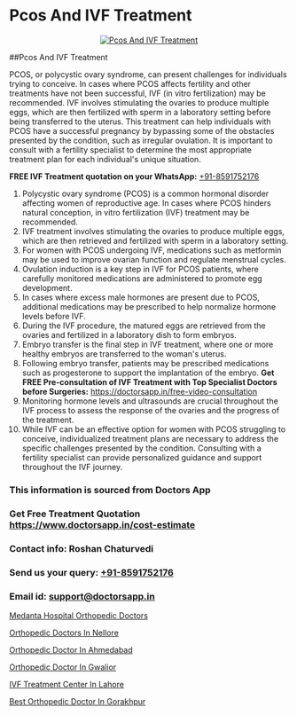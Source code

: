 # Pcos And IVF Treatment

<p align="center">
  <a href="https://doctorsapp.in/treatment/ivf-treatment">
    <img src="https://doctorsapp.co.in/uploads/treatment_image/ICSI.jpg" alt="Pcos And IVF Treatment">
  </a>
</p>
##Pcos And IVF Treatment

PCOS, or polycystic ovary syndrome, can present challenges for individuals trying to conceive. In cases where PCOS affects fertility and other treatments have not been successful, IVF (in vitro fertilization) may be recommended. IVF involves stimulating the ovaries to produce multiple eggs, which are then fertilized with sperm in a laboratory setting before being transferred to the uterus. This treatment can help individuals with PCOS have a successful pregnancy by bypassing some of the obstacles presented by the condition, such as irregular ovulation. It is important to consult with a fertility specialist to determine the most appropriate treatment plan for each individual's unique situation.

**FREE IVF Treatment quotation on your WhatsApp:**  [+91-8591752176](https://api.whatsapp.com/send?phone=8591752176)

1) Polycystic ovary syndrome (PCOS) is a common hormonal disorder affecting women of reproductive age. In cases where PCOS hinders natural conception, in vitro fertilization (IVF) treatment may be recommended.
2) IVF treatment involves stimulating the ovaries to produce multiple eggs, which are then retrieved and fertilized with sperm in a laboratory setting.
3) For women with PCOS undergoing IVF, medications such as metformin may be used to improve ovarian function and regulate menstrual cycles.
4) Ovulation induction is a key step in IVF for PCOS patients, where carefully monitored medications are administered to promote egg development.
5) In cases where excess male hormones are present due to PCOS, additional medications may be prescribed to help normalize hormone levels before IVF.
6) During the IVF procedure, the matured eggs are retrieved from the ovaries and fertilized in a laboratory dish to form embryos.
7) Embryo transfer is the final step in IVF treatment, where one or more healthy embryos are transferred to the woman's uterus.
8) Following embryo transfer, patients may be prescribed medications such as progesterone to support the implantation of the embryo.
**Get FREE Pre-consultation of IVF Treatment with Top Specialist Doctors before Surgeries:** https://doctorsapp.in/free-video-consultation
9) Monitoring hormone levels and ultrasounds are crucial throughout the IVF process to assess the response of the ovaries and the progress of the treatment.
10) While IVF can be an effective option for women with PCOS struggling to conceive, individualized treatment plans are necessary to address the specific challenges presented by the condition. Consulting with a fertility specialist can provide personalized guidance and support throughout the IVF journey.

### This information is sourced from Doctors App 
### Get Free Treatment Quotation https://www.doctorsapp.in/cost-estimate
### Contact info: Roshan Chaturvedi 
### Send us your query: [+91-8591752176](https://api.whatsapp.com/send?phone=8591752176) 
### Email id: support@doctorsapp.in

[Medanta Hospital Orthopedic Doctors](https://www.linkedin.com/pulse/medanta-hospital-orthopedic-doctors-doctorsapp-chittagong-w060e?trackingId=5%2BjqBnvtDjFTSd0iMtntZA%3D%3D&lipi=urn%3Ali%3Apage%3Ad_flagship3_company_admin%3BUjs5mcUZR9ewYOKOFkpg2w%3D%3D)

[Orthopedic Doctors In Nellore](https://www.linkedin.com/pulse/orthopedic-doctors-nellore-doctorsapp-rajshahi-b2sce?trackingId=Ucz1%2BRF7aoxuPs6frhI88A%3D%3D&lipi=urn%3Ali%3Apage%3Ad_flagship3_company_admin%3BtGKQvLKET%2FOkWlJl4W0MBA%3D%3D)

[Orthopedic Doctor In Ahmedabad](https://medium.com/@vimalrana22/orthopedic-doctor-in-ahmedabad-180e68c3f3f8)

[Orthopedic Doctor In Gwalior](https://medium.com/@vimalrana22/orthopedic-doctor-in-gwalior-db56315fa585)

[IVF Treatment Center In Lahore](https://doctors-apps.github.io/doctorsapp/ivf-treatment-center-in-lahore)

[Best Orthopedic Doctor In Gorakhpur](https://doctors-apps.github.io/doctorsapp/best-orthopedic-doctor-in-gorakhpur)

